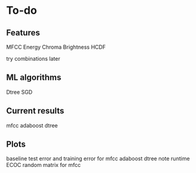 # To-do

## Features
MFCC
Energy
Chroma
Brightness
HCDF

try combinations later

## ML algorithms
Dtree
SGD

## Current results
mfcc adaboost dtree


## Plots
baseline test error and training error for mfcc adaboost dtree note runtime
ECOC random matrix for mfcc



